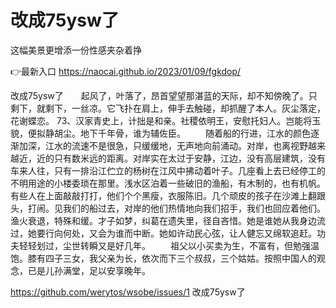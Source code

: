 # 改成75ysw了
这幅美景更增添一份性感夹杂着挣

👉最新入口 https://naocai.github.io/2023/01/09/fgkdop/

改成75ysw了　　起风了，叶落了，昂首望望那湛蓝的天际，却不知傍晚了。只剩下，就剩下，一丝凉。它飞扑在肩上，伸手去触碰，却抓醒了本人。灰尘落定，花谢蝶恋。
	73、汉家青史上，计拙是和亲。社稷依明王，安慰托妇人。岂能将玉貌，便拟静胡尘。地下千年骨，谁为辅佐臣。
　　随着船的行进，江水的颜色逐渐加深，江水的流速不是很急，只缓缓地，无声地向前涌动。对岸，也离视野越来越近，近的只有数米远的距离。对岸实在太过于安静，江边，没有高层建筑，没有车来人往，只有一排沿江伫立的杨树在江风中拂动着叶子。几座看上去已经停工的不明用途的小楼委琐在那里。浅水区泊着一些破旧的渔船，有木制的，也有机帆。有些人在上面敲敲打打，他们个个黑瘦，衣服陈旧。几个顽皮的孩子在沙滩上翻跟头，打闹。见我们的船过去，对岸的他们热情地向我们招手，我们也回应着他们。
渔火衰退，特殊和缓。才子如梦，纠葛在遗失里，径自吝惜。她是谁她从我身边流过，她要行向何处，又会为谁而中断。她如许动民心弦，让人健忘又绵软追赶。功夫轻轻划过，尘世转瞬又是好几年。
　　祖父以小买卖为生，不富有，但勉强温饱。膝有四子三女，我父亲为长，依次而下三个叔叔，三个姑姑。按照中国人的观念，已是儿孙满堂，足以安享晚年。

https://github.com/werytos/wsobe/issues/1
改成75ysw了
